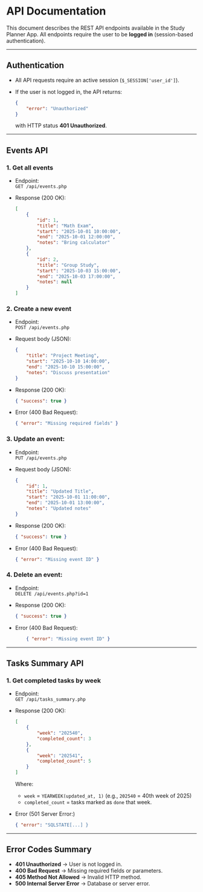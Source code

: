 # API Documentation

This document describes the REST API endpoints available in the Study Planner App.
All endpoints require the user to be **logged in** (session-based authentication).

---

## Authentication
- All API requests require an active session (`$_SESSION['user_id']`).
- If the user is not logged in, the API returns:

    ```json
    {
        "error": "Unauthorized"
    }
    ```
    with HTTP status **401 Unauthorized**.

---

## Events API

### 1. Get all events 
- Endpoint:  
`GET /api/events.php`  

- Response (200 OK):

    ```json
    [
        {
            "id": 1,
            "title": "Math Exam",
            "start": "2025-10-01 10:00:00",
            "end": "2025-10-01 12:00:00",
            "notes": "Bring calculator"
        },
        {
            "id": 2,
            "title": "Group Study",
            "start": "2025-10-03 15:00:00",
            "end": "2025-10-03 17:00:00",
            "notes": null
        }
    ]
    ```  
### 2. Create a new event  
- Endpoint:  
`POST /api/events.php`  

- Request body (JSON):

    ```json
    {
        "title": "Project Meeting",
        "start": "2025-10-10 14:00:00",
        "end": "2025-10-10 15:00:00",
        "notes": "Discuss presentation"
    }
    ```  

- Response (200 OK):

    ```json
    { "success": true }
    ```  

- Error (400 Bad Request):

    ```json
    { "error": "Missing required fields" }
    ```  

### 3. Update an event:  
- Endpoint:  
`PUT /api/events.php`  

- Request body (JSON):

    ```json
    {
        "id": 1,
        "title": "Updated Title",
        "start": "2025-10-01 11:00:00",
        "end": "2025-10-01 13:00:00",
        "notes": "Updated notes"
    }
    ```  

- Response (200 OK):

    ```json
    { "success": true }
    ```

- Error (400 Bad Request):

    ```json
    { "error": "Missing event ID" }
    ```  
### 4. Delete an event:  
- Endpoint:  
`DELETE /api/events.php?id=1`  

- Response (200 OK):

    ```json
    { "success": true }
    ```  

- Error (400 Bad Request):

    ```json
        { "error": "Missing event ID" }
    ```

---

## Tasks Summary API  
### 1. Get completed tasks by week
- Endpoint:  
`GET /api/tasks_summary.php`  

- Response (200 OK):

    ```json
    [
        {
            "week": "202540",
            "completed_count": 3
        },
        {
            "week": "202541",
            "completed_count": 5
        }
    ]
    ```  
    Where:
    - `week` = `YEARWEEK(updated_at, 1)` (e.g., `202540` = 40th week of 2025)
    - `completed_count` = tasks marked as `done` that week.

- Error (501 Server Error:)
    ```json
    { "error": "SQLSTATE[...] }

---

## Error Codes Summary
- **401 Unauthorized** -> User is not logged in.
- **400 Bad Request** -> Missing required fields or parameters.
- **405 Method Not Allowed** -> Invalid HTTP method.
- **500 Internal Server Error** -> Database or server error.

